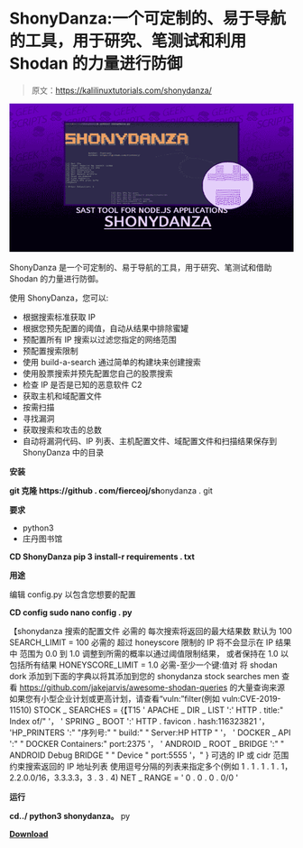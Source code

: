 # ShonyDanza:一个可定制的、易于导航的工具，用于研究、笔测试和利用 Shodan 的力量进行防御

> 原文：<https://kalilinuxtutorials.com/shonydanza/>

[![](img//81278320b9194dfa8f4f4e15b3e0d3cf.png)](https://blogger.googleusercontent.com/img/a/AVvXsEhsZxIEBhHX400FU7W7Ecz5tL-OOdORZfLp9g6AgccN8H026cJyy26bl8TOTbDf4r5kb5l4TLaO_5-q_khXtR1f5ToXVcsNxDMxIMjqDzcJsqEetY1E6pA_EQbtCdVdEFqutIPxM6g9yPg9zc9tCJ3qcO080SNNJnVT2GdKhs39E8nQd9TkS8INBcH-=s728)

ShonyDanza 是一个可定制的、易于导航的工具，用于研究、笔测试和借助 Shodan 的力量进行防御。

使用 ShonyDanza，您可以:

*   根据搜索标准获取 IP
*   根据您预先配置的阈值，自动从结果中排除蜜罐
*   预配置所有 IP 搜索以过滤您指定的网络范围
*   预配置搜索限制
*   使用 build-a-search 通过简单的构建块来创建搜索
*   使用股票搜索并预先配置您自己的股票搜索
*   检查 IP 是否是已知的恶意软件 C2
*   获取主机和域配置文件
*   按需扫描
*   寻找漏洞
*   获取搜索和攻击的总数
*   自动将漏洞代码、IP 列表、主机配置文件、域配置文件和扫描结果保存到 ShonyDanza 中的目录

**安装**

**git 克隆 https://github . com/fierceoj/sh**onydanza . git

**要求**

*   python3
*   庄丹图书馆

**CD ShonyDanza
pip 3 install-r requirements . txt**

**用途**

编辑 config.py 以包含您想要的配置

**CD config
sudo nano config . py**

【shonydanza 搜索的配置文件
必需的
每次搜索将返回的最大结果数
默认为 100
SEARCH_LIMIT = 100
必需的
超过 honeyscore 限制的 IP 将不会显示在 IP 结果中
范围为 0.0 到 1.0
调整到所需的概率以通过阈值限制结果， 或者保持在 1.0 以包括所有结果
HONEYSCORE_LIMIT = 1.0
必需-至少一个键:值对
将 shodan dork 添加到下面的字典以将其添加到您的 shonydanza stock searches men
查看 https://github.com/jakejarvis/awesome-shodan-queries 的大量查询来源
如果您有小型企业计划或更高计划，请查看“vuln:”filter(例如 vuln:CVE-2019-11510)
STOCK _ SEARCHES = {【T15
' APACHE _ DIR _ LIST ':' HTTP . title:" Index of/" '，
' SPRING _ BOOT ':' HTTP . favicon . hash:116323821 '，
'HP_PRINTERS ':" "序列号:" " build:" " Server:HP HTTP " '，
' DOCKER _ API ':" " DOCKER Containers:" port:2375 '，
' ANDROID _ ROOT _ BRIDGE ':" " ANDROID Debug BRIDGE " " Device " port:5555 '，"
}
可选的
IP 或 cidr 范围约束搜索返回的 IP 地址列表
使用逗号分隔的列表来指定多个(例如 1 . 1 . 1 . 1 . 1，2.2.0.0/16，3.3.3.3，3 . 3 . 4)
NET _ RANGE = ' 0 . 0 . 0 . 0/0 '

**运行**

**cd../
python3 shonydanza。** py

[**Download**](https://github.com/fierceoj/ShonyDanza)